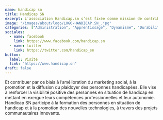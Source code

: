 ```yaml
---
name: handicap sn
title: Handicap SN
excerpt: L’association Handicap.sn s’est fixée comme mission de contribuer à la formation des acteurs aux nouvelles technologies de l’information et de la communication (NTIC)
image: "/images/about/logo/LOGO-HANDICAP.SN_.jpg"
categories: ["Administration", "Apprentissage", "Dynamisme", "Durabilité"]
sociales:
  - name: facebook
    link: https://www.facebook.com/handicap.sn
  - name: twitter
    link: https://twitter.com/handicap_sn
button:
  label: Visite
  link: "https://www.handicap.sn"
draft: false
---
```


Et contribuer par ce biais à l’amélioration du marketing social, à la promotion et la diffusion du plaidoyer des personnes handicapées.
Elle vise à renforcer la visibilité positive des personnes en situation de handicap en mettant en exergue leurs compétences professionnelles et leur autonomie. Handicap SN participe à la formation des personnes en situation de handicap et à la promotion des nouvelles technologies, à travers des projets communautaires innovants.